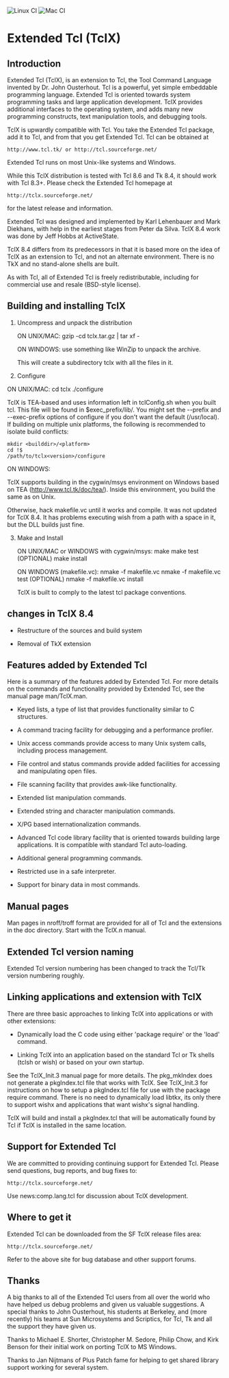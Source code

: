 ![Linux CI](https://github.com/flightaware/tclx/workflows/Linux%20CI/badge.svg)
![Mac CI](https://github.com/flightaware/tclx/workflows/Mac%20CI/badge.svg)

# Extended Tcl (TclX)

## Introduction

Extended Tcl (TclX), is an extension to Tcl, the Tool Command Language invented by Dr. John Ousterhout.  Tcl is a powerful, yet simple embeddable programming language.  Extended Tcl is oriented towards system programming tasks and large application development.  TclX provides additional interfaces to the operating system, and adds many new programming constructs, text manipulation tools, and debugging tools.

TclX is upwardly compatible with Tcl.  You take the Extended Tcl package, add it to Tcl, and from that you get Extended Tcl.  Tcl can be obtained at

    http://www.tcl.tk/ or http://tcl.sourceforge.net/

Extended Tcl runs on most Unix-like systems and Windows.

While this TclX distribution is tested with Tcl 8.6 and Tk 8.4, it should work with Tcl 8.3+.  Please check the Extended Tcl homepage at

    http://tclx.sourceforge.net/

for the latest release and information.

Extended Tcl was designed and implemented by Karl Lehenbauer and Mark Diekhans, with help in the earliest stages from Peter da Silva.  TclX 8.4 work was done by Jeff Hobbs at ActiveState.

TclX 8.4 differs from its predecessors in that it is based more on the idea of TclX as an extension to Tcl, and not an alternate environment.  There is no TkX and no stand-alone shells are built.

As with Tcl, all of Extended Tcl is freely redistributable, including for commercial use and resale (BSD-style license).

## Building and installing TclX

1. Uncompress and unpack the distribution

   ON UNIX/MAC:
	gzip -cd tclx<version>.tar.gz | tar xf -

   ON WINDOWS:
	use something like WinZip to unpack the archive.

   This will create a subdirectory tclx<version> with all the files in it.

2. Configure

ON UNIX/MAC:
	cd tclx<version>
	./configure

TclX is TEA-based and uses information left in tclConfig.sh when you built tcl.  This file will be found in $exec_prefix/lib/.  You might set the --prefix and --exec-prefix options of configure if you don't want the default (/usr/local).  If building on multiple unix platforms, the following is recommended to isolate build conflicts:

	mkdir <builddir>/<platform>
	cd !$
	/path/to/tclx<version>/configure

   ON WINDOWS:

TclX supports building in the cygwin/msys environment on Windows based on TEA (http://www.tcl.tk/doc/tea/).  Inside this environment, you build the same as on Unix.

Otherwise, hack makefile.vc until it works and compile.  It was not updated for TclX 8.4.  It has problems executing wish from a path with a space in it, but the DLL builds just fine.

3. Make and Install

   ON UNIX/MAC or WINDOWS with cygwin/msys:
	make
	make test (OPTIONAL)
	make install

   ON WINDOWS (makefile.vc):
	nmake -f makefile.vc
	nmake -f makefile.vc test (OPTIONAL)
	nmake -f makefile.vc install

   TclX is built to comply to the latest tcl package conventions.

## changes in TclX 8.4

* Restructure of the sources and build system

* Removal of TkX extension

## Features added by Extended Tcl

Here is a summary of the features added by Extended Tcl.  For more details on the commands and functionality provided by Extended Tcl, see the manual page man/TclX.man.

* Keyed lists, a type of list that provides functionality similar to C structures.

* A command tracing facility for debugging and a performance profiler.

* Unix access commands provide access to many Unix system calls, including process management.

* File control and status commands provide added facilities for accessing and manipulating open files.

* File scanning facility that provides awk-like functionality.

* Extended list manipulation commands.

* Extended string and character manipulation commands.

* X/PG based internationalization commands.

* Advanced Tcl code library facility that is oriented towards building large applications.  It is compatible with standard Tcl auto-loading.

* Additional general programming commands.

* Restricted use in a safe interpreter.

* Support for binary data in most commands.

## Manual pages

Man pages in nroff/troff format are provided for all of Tcl and the extensions in the doc directory.  Start with the TclX.n manual.

## Extended Tcl version naming

Extended Tcl version numbering has been changed to track the Tcl/Tk version numbering roughly.

## Linking applications and extension with TclX

There are three basic approaches to linking TclX into applications or with other extensions:

* Dynamically load the C code using either 'package require' or the 'load' command.

* Linking TclX into an application based on the standard Tcl or Tk shells (tclsh or wish) or based on your own startup.

See the TclX_Init.3 manual page for more details.  The pkg_mkIndex does not generate a pkgIndex.tcl file that works with TclX.  See TclX_Init.3 for instructions on how to setup a pkgIndex.tcl file for use with the package require command.  There is no need to dynamically load libtkx, its only there to support wishx and applications that want wishx's signal handling.

TclX will build and install a pkgIndex.tcl that will be automatically found by Tcl if TclX is installed in the same location.

## Support for Extended Tcl

We are committed to providing continuing support for Extended Tcl.  Please send questions, bug reports, and bug fixes to:

	http://tclx.sourceforge.net/

Use news:comp.lang.tcl for discussion about TclX development.

## Where to get it

Extended Tcl can be downloaded from the SF TclX release files area:

	http://tclx.sourceforge.net/

Refer to the above site for bug database and other support forums.

## Thanks

A big thanks to all of the Extended Tcl users from all over the world who have helped us debug problems and given us valuable suggestions.  A special thanks to John Ousterhout, his students at Berkeley, and (more recently) his teams at Sun Microsystems and Scriptics, for Tcl, Tk and all the support they have given us.

Thanks to Michael E. Shorter, Christopher M. Sedore,  Philip Chow, and Kirk Benson for their initial work on porting TclX to MS Windows.

Thanks to Jan Nijtmans of Plus Patch fame for helping to get shared library support working for several system.
